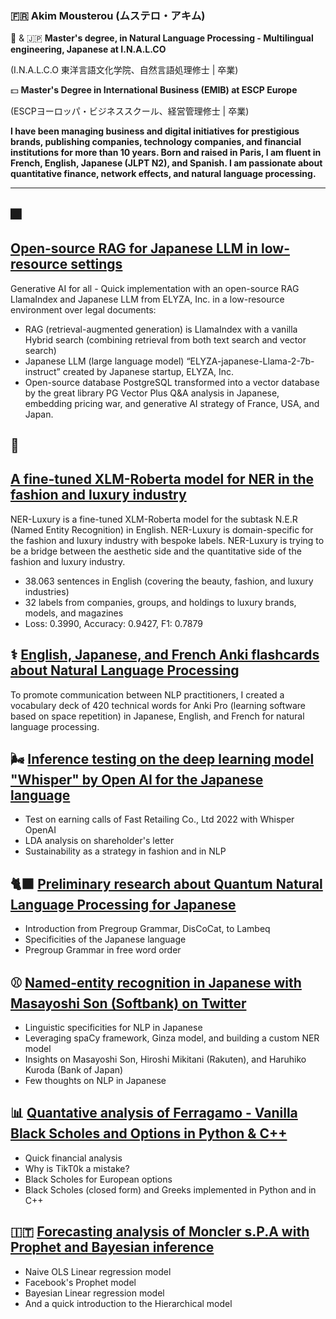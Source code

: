 
### 🇫🇷 Akim Mousterou (ムステロ・アキム)

💾 & 🇯🇵 **Master's degree, in Natural Language Processing - Multilingual engineering, Japanese at I.N.A.L.CO**

(I.N.A.L.C.O 東洋言語文化学院、自然言語処理修士 | 卒業)

💵 **Master's Degree in International Business (EMIB) at ESCP Europe**

(ESCPヨーロッパ・ビジネススクール、経営管理修士 | 卒業)

**I have been managing business and digital initiatives for prestigious brands, publishing companies, technology companies, and financial institutions for more than 10 years. Born and raised in Paris, I am fluent in French, English, Japanese (JLPT N2), and Spanish. I am passionate about quantitative finance, network effects, and natural language processing.**

---

## 🎆
## [Open-source RAG for Japanese LLM in low-resource settings](https://github.com/AkimParis/RAG-Japanese/blob/main/OpenSource_RAG_LLM_JAP_at_4_Bits.ipynb)
Generative AI for all - Quick implementation with an open-source RAG LlamaIndex and Japanese LLM from ELYZA, Inc. in a low-resource environment over legal documents:
- RAG (retrieval-augmented generation) is LlamaIndex with a vanilla Hybrid search (combining retrieval from both text search and vector search)
- Japanese LLM (large language model) “ELYZA-japanese-Llama-2-7b-instruct” created by Japanese startup, ELYZA, Inc.
- Open-source database PostgreSQL transformed into a vector database by the great library PG Vector
Plus Q&A analysis in Japanese, embedding pricing war, and generative AI strategy of France, USA, and Japan. 

## 💎
## [A fine-tuned XLM-Roberta model for NER in the fashion and luxury industry](https://huggingface.co/AkimfromParis/NER-Luxury)
NER-Luxury is a fine-tuned XLM-Roberta model for the subtask N.E.R (Named Entity Recognition) in English. NER-Luxury is domain-specific for the fashion and luxury industry with bespoke labels. NER-Luxury is trying to be a bridge between the aesthetic side and the quantitative side of the fashion and luxury industry.

- 38.063 sentences in English (covering the beauty, fashion, and luxury industries)
- 32 labels from companies, groups, and holdings to luxury brands, models, and magazines
- Loss: 0.3990, Accuracy: 0.9427, F1: 0.7879

## ⚕️ [English, Japanese, and French Anki flashcards about Natural Language Processing](https://github.com/AkimParis/anki_jap_ai_vocabulary)
To promote communication between NLP practitioners, I created a vocabulary deck of 420 technical words for Anki Pro (learning software based on space repetition) in Japanese, English, and French for natural language processing. 

## 🌬️ [Inference testing on the deep learning model "Whisper" by Open AI for the Japanese language](https://github.com/AkimParis/asr_whisper_jp/blob/main/Whisper_Uniqlo_Q42022.ipynb)
- Test on earning calls of Fast Retailing Co., Ltd 2022 with Whisper OpenAI
- LDA analysis on shareholder's letter
- Sustainability as a strategy in fashion and in NLP
    
## 🐈‍⬛ [Preliminary research about Quantum Natural Language Processing for Japanese](https://github.com/AkimParis/quantumNLP_jp/blob/main/Lambeku_QNLP-JP.ipynb)
- Introduction from Pregroup Grammar, DisCoCat, to Lambeq
- Specificities of the Japanese language
- Pregroup Grammar in free word order
  
## ⚾ [Named-entity recognition in Japanese with Masayoshi Son (Softbank) on Twitter](https://github.com/AkimParis/ner_japanese/blob/main/Masa_SB.ipynb)
- Linguistic specificities for NLP in Japanese
- Leveraging spaCy framework, Ginza model, and building a custom NER model
- Insights on Masayoshi Son, Hiroshi Mikitani (Rakuten), and Haruhiko Kuroda (Bank of Japan)
- Few thoughts on NLP in Japanese

## 📊 [Quantative analysis of Ferragamo - Vanilla Black Scholes and Options in Python & C++](https://github.com/AkimParis/black_scholes/blob/main/tuscan_option.ipynb)
- Quick financial analysis
- Why is TikT0k a mistake?
- Black Scholes for European options
- Black Scholes (closed form) and Greeks implemented in Python and in C++

## 🇮🇹 [Forecasting analysis of Moncler s.P.A with Prophet and Bayesian inference](https://github.com/AkimParis/forecast_genius/blob/main/Moncler_Bayesian.ipynb)
- Naive OLS Linear regression model
- Facebook's Prophet model
- Bayesian Linear regression model
- And a quick introduction to the Hierarchical model
